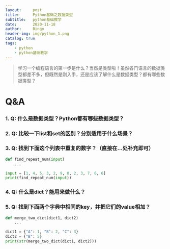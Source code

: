 ```yaml
---
layout:     post
title:      Python基础之数据类型
subtitle:   python基础教学
date:       2020-11-18
author:     Bingo
header-img: img/python_1.png
catalog: true
tags:
    - python
    - python基础教学
---
```


> 学习一个编程语言的第一步是什么？当然是类型啦！虽然各门语言的数据类型都差不多，但既然是刚入手，还是应该了解什么是数据类型？都有哪些数据类型？

# Q&A
### 1. Q: 什么是数据类型？Python都有哪些数据类型？
### 2. Q: 比较一下list和set的区别？分别适用于什么场景？
### 3. Q: 找到下面这个列表中重复的数字？（直接在...处补充即可）

``` python
def find_repeat_num(input)
    ...

input = [1, 4, 5, 3, 2, 9, 0, 2, 3, 7, 6, 6]
print(find_repeat_num(input))
```

### 4. Q: 什么是dict？能用来做什么？
### 5. Q: 找到下面两个字典中相同的key，并把它们的value相加？

``` python
def merge_two_dict(dict1, dict2)
    ...

dict1 = {"A": 1, "B": 2, "C": 3}
dict2 = {"B": 5}
print(str(merge_two_dict(dict1, dict2)))
```

